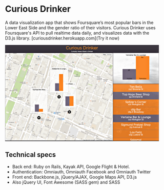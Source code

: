 Curious Drinker
========

A data visualization app that shows Foursquare’s most popular bars in the Lower East Side and the gender ratio of their visitors. Curious Drinker uses Foursquare's API to pull realtime data daily, and visualizes data with the D3.js library. [curiousdrinker.herokuapp.com](Try it now)

![screenshot](docs/screenshot.png)

## Technical specs
  - Back end: Ruby on Rails, Kayak API, Google Flight & Hotel.
  - Authentication: Omniauth, Omniauth Facebook and Omniauth Twitter
  - Front end: Backbone.js, jQuery/AJAX, Google Maps API, D3.js
  - Also jQuery UI, Font Awesome (SASS gem) and SASS
